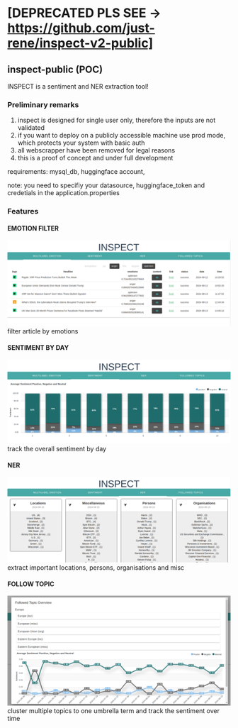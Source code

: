 # [DEPRECATED PLS SEE -> https://github.com/just-rene/inspect-v2-public]

## inspect-public (POC)
INSPECT is a sentiment and NER extraction tool!

### Preliminary remarks
1) inspect is designed for single user only, therefore the inputs are not validated
2) if you want to deploy on a publicly accessible machine use prod mode, which protects your system with basic auth
3) all webscrapper have been removed for legal reasons 
4) this is a proof of concept and under full development

requirements: mysql_db, huggingface account,  

note: you need to specifiy your datasource, huggingface_token and credetials in the application.properties

### Features

#### EMOTION FILTER
![emotion_filter](./Screenshots/emotion_filter.png)
filter article by emotions


#### SENTIMENT BY DAY
![sentiment_by](./Screenshots/sentiment_by_day.png)
track the overall sentiment by day

#### NER
![ner](./Screenshots/NER.png)
extract important locations, persons, organisations and misc 

#### FOLLOW TOPIC
![sentiment_by](./Screenshots/followed_topics.png)
cluster multiple topics to one umbrella term and track the sentiment over time
